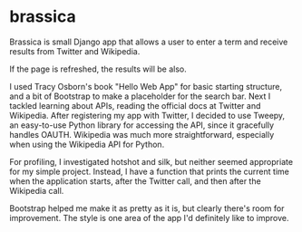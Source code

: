 # brassica

Brassica is small Django app that allows a user to enter a term and receive results from Twitter and Wikipedia.

If the page is refreshed, the results will be also.

I used Tracy Osborn's book "Hello Web App" for basic starting structure, and a bit of Bootstrap to make a placeholder for the search bar. Next I tackled learning about APIs, reading the official docs at Twitter and Wikipedia. After registering my app with Twitter, I decided to use Tweepy, an easy-to-use Python library for accessing the API, since it gracefully handles OAUTH. Wikipedia was much more straightforward, especially when using the Wikipedia API for Python.

For profiling, I investigated hotshot and silk, but neither seemed appropriate for my simple project. Instead, I have a function that prints the current time when the application starts, after the Twitter call, and then after the Wikipedia call. 

Bootstrap helped me make it as pretty as it is, but clearly there's room for improvement. The style is one area of the app I'd definitely like to improve.
